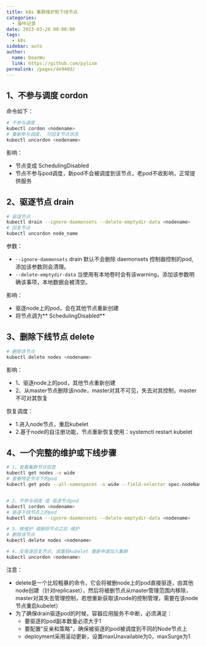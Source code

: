 ```yaml
---
title: k8s 集群维护和下线节点
categories: 
  - 操作记录
date: 2023-03-28 00:00:00
tags: 
  - k8s
sidebar: auto
author: 
  name: DeanWu
  link: https://github.com/pylixm
permalink: /pages/4e940d/
---
```



## 1、不参与调度 cordon 

命令如下：
```bash
# 不参与调度 , 
kubectl cordon <nodename>
# 重新参与调度， 可回复节点状态
kubectl uncordon <nodename>
```

影响：
- 节点变成 SchedulingDisabled
- 节点不参与pod调度，新pod不会被调度到该节点，老pod不收影响，正常提供服务


## 2、驱逐节点 drain 

```bash
# 驱逐节点
kubectl drain --ignore-daemonsets --delete-emptydir-data <nodename>
# 回复节点
kubectl uncordon node_name
```

参数：
- `--ignore-daemonsets` drain 默认不会删除 daemonsets 控制器控制的pod, 添加该参数则会清理。
- `--delete-emptydir-data` 当使用有本地卷时会有该warning，添加该参数明确该事项，本地数据会被清空。

影响：
- 驱逐node上的pod，会在其他节点重新创建
- 将节点调为** SchedulingDisabled**


## 3、删除下线节点 delete

```bash
# 删除该节点
kubectl delete nodes <nodename>
```

影响：
- 1、驱逐node上的pod，其他节点重新创建
- 2、从master节点删除该node，master对其不可见，失去对其控制，master不可对其恢复


恢复调度：
- 1.进入node节点，重启kubelet
- 2.基于node的自注册功能，节点重新恢复使用：systemctl restart kubelet


## 4、一个完整的维护或下线步骤

```bash
# 1、查看集群节点信息
kubectl get nodes -o wide
# 查看特定节点下的pod
kubectl get pods --all-namespaces -o wide --field-selector spec.nodeName=<nodename>


# 2、不参与调度 或 驱逐节点pod
kubectl cordon <nodename>
# 驱逐下线节点上的pod
kubectl drain --ignore-daemonsets --delete-emptydir-data <nodename>

# 3、做维护 或删除节点之后 维护
# 删除该节点
kubectl delete nodes <nodename>

# 4、反驱逐回复节点，或重启kubelet 重新申请加入集群
kubectl uncordon <nodename>

```
注意：
- delete是一个比较粗暴的命令，它会将被删node上的pod直接驱逐，由其他node创建（针对replicaset），然后将被删节点从master管理范围内移除，master对其失去管理控制，若想重新获取该node的控制管理，需要在该node节点重启kubelet）
- 为了确保drain驱逐pod的时候，容器应用服务不中断，必须满足：
  - 要驱逐的pod副本数量必须大于1
  - 要配置"反亲和策略"，确保被驱逐的pod被调度到不同的Node节点上
  - deployment采用滚动更新，设置maxUnavailable为0，maxSurge为1